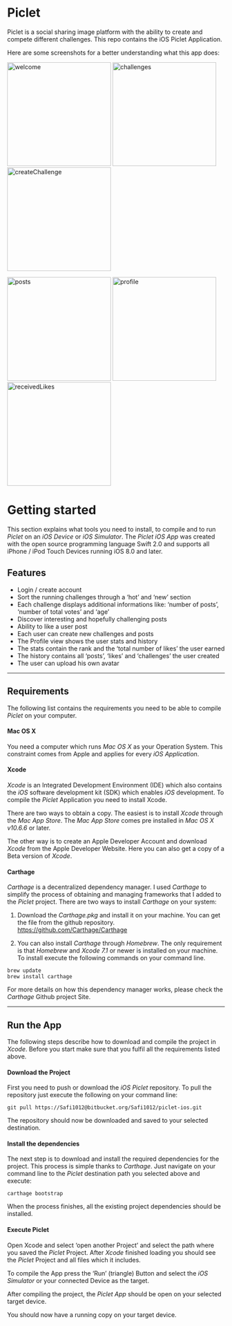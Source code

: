 
# Piclet
Piclet is a social sharing image platform with the ability to create and compete different challenges. 
This repo contains the iOS Piclet Application. 

Here are some screenshots for a better understanding what this app does: 

<img src="https://cloud.githubusercontent.com/assets/3514796/17260108/dd792856-55ce-11e6-9748-e7951c753f75.PNG" 
alt="welcome" width="240px" height="auto">
<img src="https://cloud.githubusercontent.com/assets/3514796/17260025/64b9bb2e-55ce-11e6-913d-61a27a63a934.PNG" alt="challenges" width="240px" height="auto">
<img src="https://cloud.githubusercontent.com/assets/3514796/17260023/64b8304c-55ce-11e6-95a0-1dd5bd57d9fb.PNG" 
alt="createChallenge" width="240px" height="auto">
</div>

<img src="https://cloud.githubusercontent.com/assets/3514796/17260021/64b638fa-55ce-11e6-9691-867cee399083.PNG" 
alt="posts" width="240px" height="auto">
<img src="https://cloud.githubusercontent.com/assets/3514796/17260020/64b5502a-55ce-11e6-92cf-4fbee449702a.PNG" 
alt="profile" width="240px" height="auto">
<img src="https://cloud.githubusercontent.com/assets/3514796/17260024/64b928c6-55ce-11e6-8fdf-37232812dd03.PNG" 
alt="receivedLikes" width="240px" height="auto">



# Getting started

This section explains what tools you need to install, to compile and to run *Piclet* on an *iOS Device* or *iOS Simulator*. The *Piclet iOS App* was created with the open source programming language Swift 2.0 and supports all iPhone / iPod Touch Devices running iOS 8.0 and later. 




## Features

* Login / create account
* Sort the running challenges through a ‘hot’ and ‘new’ section
* Each challenge displays additional informations like: ‘number of posts’, ‘number of total votes’ and ‘age’ 
* Discover interesting and hopefully challenging posts
* Ability to like a user post 
* Each user can create new challenges and posts
* The Profile view shows the user stats and history
* The stats contain the rank and the ‘total number of likes’ the user earned
* The history contains all ‘posts’, ‘likes’ and ‘challenges’ the user created
* The user can upload his own avatar


****



## Requirements
The following list contains the requirements you need to be able to compile *Piclet* on your computer. 

#### **Mac OS X**
You need a computer which runs *Mac OS X* as your Operation System. This constraint comes from Apple and applies for every *iOS Application*.

#### **Xcode**
*Xcode* is an Integrated Development Environment (IDE) which also contains the *iOS* software development kit (SDK) which enables *iOS* development. To compile the *Piclet* Application you need to install Xcode. 

There are two ways to obtain a copy. The easiest is to install *Xcode* through the *Mac App Store*. The *Mac App Store* comes pre installed in *Mac OS X v10.6.6* or later.

The other way is to create an Apple Developer Account and download *Xcode* from the Apple Developer Website. Here you can also get a copy of a Beta version of *Xcode*.

#### **Carthage**

*Carthage* is a decentralized dependency manager. I used *Carthage* to simplify the process of obtaining and managing frameworks that I added to the *Piclet* project. There are two ways to install *Carthage* on your system:

1. Download the *Carthage.pkg* and install it on your machine. You can get the file from the github repository.
https://github.com/Carthage/Carthage

2. You can also install *Carthage* through *Homebrew*. The only requirement is that *Homebrew* and *Xcode 7.1* or newer is installed on your machine. To install execute the following commands on your command line.

```
brew update
brew install carthage
```

For more details on how this dependency manager works, please check the *Carthage* Github project Site. 


****



## Run the App
The following steps describe how to download and compile the project in *Xcode*. Before you start make sure that you fulfil all the requirements listed above.

#### **Download the Project**
First you need to push or download the *iOS Piclet* repository. To pull the repository just execute the following on your command line:

```
git pull https://Safi1012@bitbucket.org/Safi1012/piclet-ios.git
```

The repository should now be downloaded and saved to your selected destination.


#### **Install the dependencies**
The next step is to download and install the required dependencies for the project. This process is simple thanks to *Carthage*. Just navigate on your command line to the *Piclet* destination path you selected above and execute:

```
carthage bootstrap
```

When the process finishes, all the existing project dependencies should be installed.


#### **Execute Piclet**
Open Xcode and select ‘open another Project’ and select the path where you saved the *Piclet* Project. After *Xcode* finished loading you should see the *Piclet* Project and all files which it includes. 

To compile the App press the ‘Run’ (triangle) Button and select the *iOS Simulator* or your connected Device as the target.

After compiling the project, the *Piclet App* should be open on your selected target device.

You should now have a running copy on your target device. 

